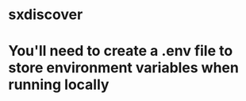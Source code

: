 # sxdiscover
# You'll need to create a .env file to store environment variables when running locally
